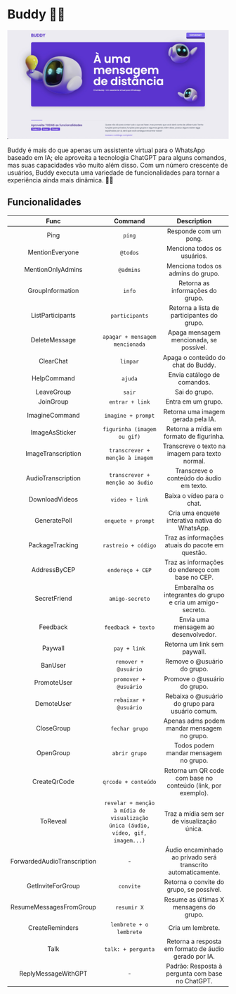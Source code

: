 # Buddy 🤖💜

[![preview](./assets/preview.jpeg)](https://buddy.ernane.dev/)

Buddy é mais do que apenas um assistente virtual para o WhatsApp baseado em IA; ele aproveita a tecnologia ChatGPT para alguns comandos, mas suas capacidades vão muito além disso. Com um número crescente de usuários, Buddy executa uma variedade de funcionalidades para tornar a experiência ainda mais dinâmica. 🚀💬

## Funcionalidades

| Func                       | Command                                   | Description                                           |
|:--------------------------:|:-----------------------------------------:|:-----------------------------------------------------:|
| Ping                       | `ping`                                    | Responde com um pong.                                 |
| MentionEveryone            | `@todos`                                  | Menciona todos os usuários.                           |
| MentionOnlyAdmins          | `@admins`                                 | Menciona todos os admins do grupo.                    |
| GroupInformation           | `info`                                    | Retorna as informações do grupo.                      |
| ListParticipants           | `participants`                            | Retorna a lista de participantes do grupo.            |
| DeleteMessage              | `apagar + mensagem mencionada`            | Apaga mensagem mencionada, se possível.               |
| ClearChat                  | `limpar`                                  | Apaga o conteúdo do chat do Buddy.                    |
| HelpCommand                | `ajuda`                                   | Envia catálogo de comandos.                           |
| LeaveGroup                 | `sair`                                    | Sai do grupo.                                         |
| JoinGroup                  | `entrar + link`                           | Entra em um grupo.                                    |
| ImagineCommand             | `imagine + prompt`                        | Retorna uma imagem gerada pela IA.                    |
| ImageAsSticker             | `figurinha (imagem ou gif)`               | Retorna a mídia em formato de figurinha.              |
| ImageTranscription         | `transcrever + menção à imagem`           | Transcreve o texto na imagem para texto normal.       |
| AudioTranscription         | `transcrever + menção ao áudio`           | Transcreve o conteúdo do áudio em texto.              |
| DownloadVideos             | `video + link`                            | Baixa o vídeo para o chat.                            |
| GeneratePoll               | `enquete + prompt`                        | Cria uma enquete interativa nativa do WhatsApp.      |
| PackageTracking            | `rastreio + código`                       | Traz as informações atuais do pacote em questão.     |
| AddressByCEP               | `endereço + CEP`                          | Traz as informações do endereço com base no CEP.      |
| SecretFriend               | `amigo-secreto`                           | Embaralha os integrantes do grupo e cria um amigo-secreto. |
| Feedback                   | `feedback + texto`                        | Envia uma mensagem ao desenvolvedor.                 |
| Paywall                    | `pay + link`                              | Retorna um link sem paywall.                          |
| BanUser                    | `remover + @usuário`                      | Remove o @usuário do grupo.                          |
| PromoteUser                | `promover + @usuário`                     | Promove o @usuário do grupo.                         |
| DemoteUser                 | `rebaixar + @usuário`                     | Rebaixa o @usuário do grupo para usuário comum.      |
| CloseGroup                 | `fechar grupo`                            | Apenas adms podem mandar mensagem no grupo.          |
| OpenGroup                  | `abrir grupo`                             | Todos podem mandar mensagem no grupo.                |
| CreateQrCode               | `qrcode + conteúdo`                       | Retorna um QR code com base no conteúdo (link, por exemplo). |
| ToReveal                   | `revelar + menção à mídia de visualização única (áudio, vídeo, gif, imagem...)` | Traz a mídia sem ser de visualização única.          |
| ForwardedAudioTranscription| -                                         | Áudio encaminhado ao privado será transcrito automaticamente. |
| GetInviteForGroup          | `convite`                                 | Retorna o convite do grupo, se possível.             |
| ResumeMessagesFromGroup    | `resumir X`                               | Resume as últimas X mensagens do grupo.              |
| CreateReminders            | `lembrete + o lembrete`                   | Cria um lembrete.                                    |
| Talk                       | `talk: + pergunta`                        | Retorna a resposta em formato de áudio gerado por IA. |
| ReplyMessageWithGPT        | -                                         | Padrão: Resposta à pergunta com base no ChatGPT.     |